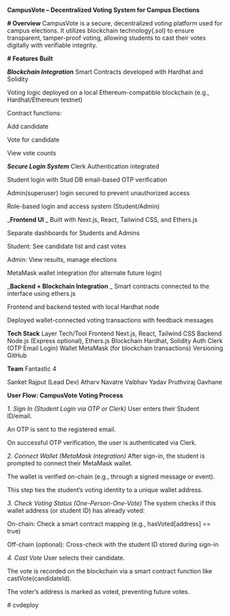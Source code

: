 **CampusVote – Decentralized Voting System for Campus Elections**

**# Overview**
CampusVote is a secure, decentralized voting platform used for campus elections. It utilizes blockchain technology(.sol) to ensure transparent, tamper-proof voting, allowing students to cast their votes digitally with verifiable integrity.


**# Features Built**

_**Blockchain Integration**_
Smart Contracts developed with Hardhat and Solidity

Voting logic deployed on a local Ethereum-compatible blockchain (e.g., Hardhat/Ethereum testnet)

Contract functions:

Add candidate

Vote for candidate

View vote counts


_**Secure Login System**_ 
Clerk Authentication integrated

Student login with Stud DB email-based OTP verification

Admin(superuser) login secured to prevent unauthorized access

Role-based login and access system (Student/Admin)


 _**Frontend UI**  _
Built with Next.js, React, Tailwind CSS, and Ethers.js

Separate dashboards for Students and Admins

Student: See candidate list and cast votes

Admin: View results, manage elections

MetaMask wallet integration (for alternate future login)

_**Backend + Blockchain Integration**  _
Smart contracts connected to the interface using ethers.js

Frontend and backend tested with local Hardhat node

Deployed wallet-connected voting transactions with feedback messages




**Tech Stack**
Layer	Tech/Tool
Frontend	Next.js, React, Tailwind CSS
Backend	Node.js (Express optional), Ethers.js
Blockchain	Hardhat, Solidity
Auth	Clerk (OTP Email Login)
Wallet	MetaMask (for blockchain transactions)
Versioning	GitHub




**Team**
Fantastic 4

Sanket Rajput (Lead Dev)
Atharv Navatre
Vaibhav Yadav
Pruthviraj Gavhane








      

**User Flow: CampusVote Voting Process**

_1. Sign In (Student Login via OTP or Clerk)_
User enters their Student ID/email.

An OTP is sent to the registered email.

On successful OTP verification, the user is authenticated via Clerk.


_2. Connect Wallet (MetaMask Integration)_ 
After sign-in, the student is prompted to connect their MetaMask wallet.

The wallet is verified on-chain (e.g., through a signed message or event).

This step ties the student’s voting identity to a unique wallet address.

_3. Check Voting Status (One-Person-One-Vote)_ 
The system checks if this wallet address (or student ID) has already voted:

On-chain: Check a smart contract mapping (e.g., hasVoted[address] == true)

Off-chain (optional): Cross-check with the student ID stored during sign-in

_4. Cast Vote_
User selects their candidate.

The vote is recorded on the blockchain via a smart contract function like castVote(candidateId).

The voter’s address is marked as voted, preventing future votes.



#   c v d e p l o y  
 